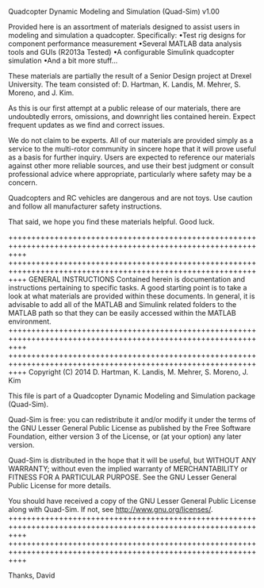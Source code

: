 Quadcopter Dynamic Modeling and Simulation (Quad-Sim) v1.00

Provided here is an assortment of materials designed to assist users in modeling and simulation a quadcopter.
Specifically:
•Test rig designs for component performance measurement
•Several MATLAB data analysis tools and GUIs (R2013a Tested)
•A configurable Simulink quadcopter simulation
•And a bit more stuff…

These materials are partially the result of a Senior Design project at Drexel University. The team consisted of:
D. Hartman, K. Landis, M. Mehrer, S. Moreno, and J. Kim.

As this is our first attempt at a public release of our materials, there are undoubtedly errors, omissions, 
and downright lies contained herein. Expect frequent updates as we find and correct issues.

We do not claim to be experts. All of our materials are provided simply as a service to the 
multi-rotor community in sincere hope that it will prove useful as a basis for further inquiry. Users are 
expected to reference our materials against other more reliable sources, and use their best judgment or 
consult professional advice where appropriate, particularly where safety may be a concern.

Quadcopters and RC vehicles are dangerous and are not toys. 
Use caution and follow all manufacturer safety instructions.

That said, we hope you find these materials helpful. Good luck.

++++++++++++++++++++++++++++++++++++++++++++++++++++++++++++++++++++++++++++++++++++++++++++++++++++++++++++++++
++++++++++++++++++++++++++++++++++++++++++++++++++++++++++++++++++++++++++++++++++++++++++++++++++++++++++++++++
GENERAL INSTRUCTIONS
Contained herein is documentation and instructions pertaining to specific tasks. 
A good starting point is to take a look at what materials are provided within these documents.
In general, it is advisable to add all of the MATLAB and Simulink related folders
to the MATLAB path so that they can be easily accessed within the MATLAB environment.
++++++++++++++++++++++++++++++++++++++++++++++++++++++++++++++++++++++++++++++++++++++++++++++++++++++++++++++++
++++++++++++++++++++++++++++++++++++++++++++++++++++++++++++++++++++++++++++++++++++++++++++++++++++++++++++++++
Copyright (C) 2014 D. Hartman, K. Landis, M. Mehrer, S. Moreno, J. Kim

This file is part of a Quadcopter Dynamic Modeling and Simulation package (Quad-Sim).
 
Quad-Sim is free: you can redistribute it and/or modify
it under the terms of the GNU Lesser General Public License as published by
the Free Software Foundation, either version 3 of the License, or
(at your option) any later version.
 
Quad-Sim is distributed in the hope that it will be useful,
but WITHOUT ANY WARRANTY; without even the implied warranty of
MERCHANTABILITY or FITNESS FOR A PARTICULAR PURPOSE.  See the
GNU Lesser General Public License for more details.
 
You should have received a copy of the GNU Lesser General Public License
along with Quad-Sim.  If not, see <http://www.gnu.org/licenses/>.
++++++++++++++++++++++++++++++++++++++++++++++++++++++++++++++++++++++++++++++++++++++++++++++++++++++++++++++++
++++++++++++++++++++++++++++++++++++++++++++++++++++++++++++++++++++++++++++++++++++++++++++++++++++++++++++++++

Thanks,
David

